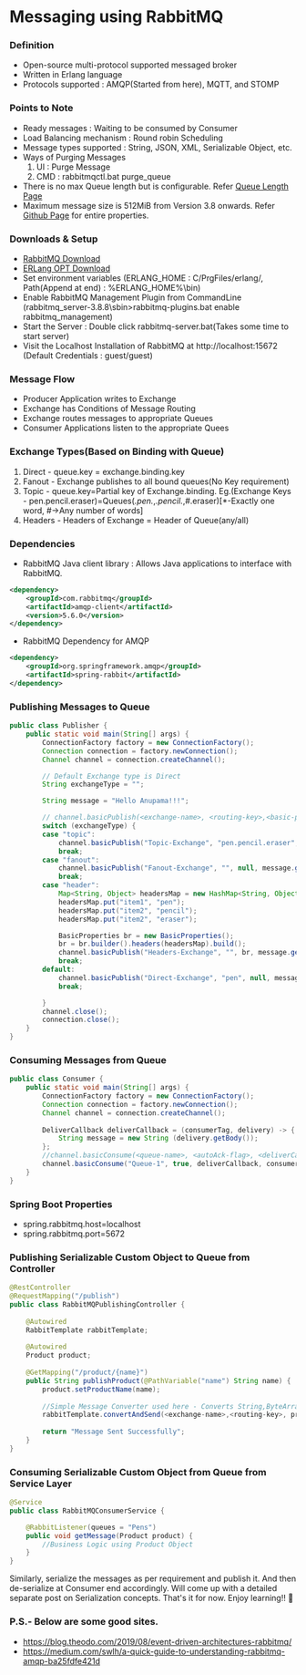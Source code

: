 # Messaging using RabbitMQ

### Definition
* Open-source multi-protocol supported messaged broker
* Written in Erlang language
* Protocols supported : AMQP(Started from here), MQTT, and STOMP

### Points to Note
* Ready messages : Waiting to be consumed by Consumer
* Load Balancing mechanism : Round robin Scheduling
* Message types supported : String, JSON, XML, Serializable Object, etc.
* Ways of Purging Messages
	1. UI : Purge Message
	2. CMD : rabbitmqctl.bat purge_queue <Queue-name>
* There is no max Queue length but is configurable. Refer [Queue Length Page](https://www.rabbitmq.com/maxlength.html)
* Maximum message size is 512MiB from Version 3.8 onwards. Refer [Github Page](https://github.com/rabbitmq/rabbitmq-common/blob/master/include/rabbit.hrl#L250) for entire properties.

### Downloads & Setup

* [RabbitMQ Download](https://www.rabbitmq.com/install-windows-manual.html)
* [ERLang OPT Download](https://www.erlang.org/downloads)
* Set environment variables (ERLANG_HOME : C/PrgFiles/erlang/, Path(Append at end) : %ERLANG_HOME%\bin)
* Enable RabbitMQ Management Plugin from CommandLine (rabbitmq_server-3.8.8\sbin>rabbitmq-plugins.bat enable rabbitmq_management)
* Start the Server : Double click rabbitmq-server.bat(Takes some time to start server)
* Visit the Localhost Installation of RabbitMQ at http://localhost:15672
(Default Credentials : guest/guest)

### Message Flow
* Producer Application writes to Exchange
* Exchange has Conditions of Message Routing
* Exchange routes messages to appropriate Queues
* Consumer Applications listen to the appropriate Quees

### Exchange Types(Based on Binding with Queue)
1. Direct - queue.key = exchange.binding.key 
2. Fanout - Exchange publishes to all bound queues(No Key requirement)
3. Topic - queue.key=Partial key of Exchange.binding. Eg.(Exchange Keys - pen.pencil.eraser)=Queues(*.pen.*,*.pencil.*,#.eraser)[*-Exactly one word, #->Any number of words]
4. Headers - Headers of Exchange = Header of Queue(any/all)

### Dependencies

* RabbitMQ Java client library : Allows Java applications to interface with RabbitMQ.

```xml
<dependency>
	<groupId>com.rabbitmq</groupId>
	<artifactId>amqp-client</artifactId>
	<version>5.6.0</version>
</dependency>
```

* RabbitMQ Dependency for AMQP

```xml
<dependency>
	<groupId>org.springframework.amqp</groupId>
	<artifactId>spring-rabbit</artifactId>
</dependency>
```
### Publishing Messages to Queue

```java
public class Publisher {
	public static void main(String[] args) {
		ConnectionFactory factory = new ConnectionFactory();
		Connection connection = factory.newConnection();
		Channel channel = connection.createChannel();

		// Default Exchange type is Direct
		String exchangeType = "";

		String message = "Hello Anupama!!!";

		// channel.basicPublish(<exchange-name>, <routing-key>,<basic-prop(Eg.Headers)>, <message-body>)
		switch (exchangeType) {
		case "topic":
			channel.basicPublish("Topic-Exchange", "pen.pencil.eraser", null, message.getBytes());
			break;
		case "fanout":
			channel.basicPublish("Fanout-Exchange", "", null, message.getBytes());
			break;
		case "header":
			Map<String, Object> headersMap = new HashMap<String, Object>();
			headersMap.put("item1", "pen");
			headersMap.put("item2", "pencil");
			headersMap.put("item2", "eraser");

			BasicProperties br = new BasicProperties();
			br = br.builder().headers(headersMap).build();
			channel.basicPublish("Headers-Exchange", "", br, message.getBytes());
			break;
		default:
			channel.basicPublish("Direct-Exchange", "pen", null, message.getBytes());
			break;

		}
		channel.close();
		connection.close();
	}
}
```

### Consuming Messages from Queue

```java
public class Consumer {
	public static void main(String[] args) {
		ConnectionFactory factory = new ConnectionFactory();
		Connection connection = factory.newConnection();
		Channel channel = connection.createChannel();
		
		DeliverCallback deliverCallback = (consumerTag, delivery) -> {
			String message = new String (delivery.getBody());
		};
		//channel.basicConsume(<queue-name>, <autoAck-flag>, <deliverCallback> , <cancelCallback>)
		channel.basicConsume("Queue-1", true, deliverCallback, consumerTag -> {});
	}
}
```
### Spring Boot Properties

* spring.rabbitmq.host=localhost
* spring.rabbitmq.port=5672

### Publishing Serializable Custom Object to Queue from Controller

```java
@RestController
@RequestMapping("/publish")
public class RabbitMQPublishingController {
	
	@Autowired
	RabbitTemplate rabbitTemplate;
	
	@Autowired
	Product product;
	
	@GetMapping("/product/{name}")
	public String publishProduct(@PathVariable("name") String name) {
		product.setProductName(name);
		
		//Simple Message Converter used here - Converts String,ByteArray & Serializable object only
		rabbitTemplate.convertAndSend(<exchange-name>,<routing-key>, product);
		
		return "Message Sent Successfully";
	}
}
```

### Consuming Serializable Custom Object from Queue from Service Layer

```java
@Service
public class RabbitMQConsumerService {

	@RabbitListener(queues = "Pens")
	public void getMessage(Product product) {
		//Business Logic using Product Object
	}
}
```

Similarly, serialize the messages as per requirement and publish it. And then de-serialize at Consumer end accordingly. Will come up with a detailed separate post on Serialization concepts. That's it for now. Enjoy learning!! :pray:

### P.S.- Below are some good sites.
* https://blog.theodo.com/2019/08/event-driven-architectures-rabbitmq/
* https://medium.com/swlh/a-quick-guide-to-understanding-rabbitmq-amqp-ba25fdfe421d
